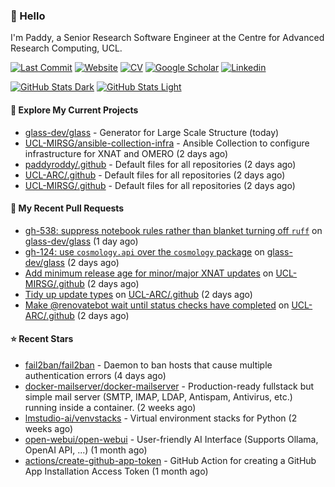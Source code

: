 ### 👋 Hello

I'm Paddy, a Senior Research Software Engineer at the Centre for Advanced
Research Computing, UCL.

[![Last Commit](https://img.shields.io/github/last-commit/paddyroddy/paddyroddy/main?label=updated)](https://github.com/paddyroddy)
[![Website](https://img.shields.io/badge/GitHub%20Pages-222?logo=githubpages&logoColor=fff&style=for-the-badge&style=flat)](https://paddyroddy.github.io)
[![CV](https://img.shields.io/badge/CV-PDF-pink.svg)](https://paddyroddy.github.io/cv)
[![Google Scholar](https://img.shields.io/badge/Google%20Scholar-4285F4?logo=googlescholar&logoColor=fff&style=for-the-badge&style=flat)](https://scholar.google.com/citations?user=OFigHUwAAAAJ)
[![Linkedin](https://img.shields.io/badge/LinkedIn-0A66C2?logo=linkedin&logoColor=fff&style=for-the-badge&style=flat)](https://www.linkedin.com/in/patrickjamesroddy)

[![GitHub Stats Dark](https://github-readme-stats-paddyroddy.vercel.app/api?username=paddyroddy&disable_animations=true&hide_border=true&hide_title=true&include_all_commits=true&rank_icon=github&show=prs_merged,reviews&show_icons=true&theme=tokyonight)](https://github.com/paddyroddy/paddyroddy#gh-dark-mode-only)
[![GitHub Stats Light](https://github-readme-stats-paddyroddy.vercel.app/api?username=paddyroddy&disable_animations=true&hide_border=true&hide_title=true&include_all_commits=true&rank_icon=github&show=prs_merged,reviews&show_icons=true&theme=default)](https://github.com/paddyroddy/paddyroddy#gh-light-mode-only)

#### 👷 Explore My Current Projects

- [glass-dev/glass](https://github.com/glass-dev/glass) - Generator for Large Scale Structure
  (today)
- [UCL-MIRSG/ansible-collection-infra](https://github.com/UCL-MIRSG/ansible-collection-infra) - Ansible Collection to configure infrastructure for XNAT and OMERO
  (2 days ago)
- [paddyroddy/.github](https://github.com/paddyroddy/.github) - Default files for all repositories
  (2 days ago)
- [UCL-ARC/.github](https://github.com/UCL-ARC/.github) - Default files for all repositories
  (2 days ago)
- [UCL-MIRSG/.github](https://github.com/UCL-MIRSG/.github) - Default files for all repositories
  (2 days ago)

#### 🔨 My Recent Pull Requests

- [gh-538: suppress notebook rules rather than blanket turning off `ruff`](https://github.com/glass-dev/glass/pull/539) on [glass-dev/glass](https://github.com/glass-dev/glass)
  (1 day ago)
- [gh-124: use `cosmology.api` over the `cosmology` package](https://github.com/glass-dev/glass/pull/537) on [glass-dev/glass](https://github.com/glass-dev/glass)
  (2 days ago)
- [Add minimum release age for minor/major XNAT updates](https://github.com/UCL-MIRSG/.github/pull/167) on [UCL-MIRSG/.github](https://github.com/UCL-MIRSG/.github)
  (2 days ago)
- [Tidy up update types](https://github.com/UCL-ARC/.github/pull/26) on [UCL-ARC/.github](https://github.com/UCL-ARC/.github)
  (2 days ago)
- [Make @renovatebot wait until status checks have completed](https://github.com/UCL-ARC/.github/pull/25) on [UCL-ARC/.github](https://github.com/UCL-ARC/.github)
  (2 days ago)

#### ⭐ Recent Stars

- [fail2ban/fail2ban](https://github.com/fail2ban/fail2ban) - Daemon to ban hosts that cause multiple authentication errors
  (4 days ago)
- [docker-mailserver/docker-mailserver](https://github.com/docker-mailserver/docker-mailserver) - Production-ready fullstack but simple mail server (SMTP, IMAP, LDAP, Antispam, Antivirus, etc.) running inside a container.
  (2 weeks ago)
- [lmstudio-ai/venvstacks](https://github.com/lmstudio-ai/venvstacks) - Virtual environment stacks for Python
  (2 weeks ago)
- [open-webui/open-webui](https://github.com/open-webui/open-webui) - User-friendly AI Interface (Supports Ollama, OpenAI API, ...)
  (1 month ago)
- [actions/create-github-app-token](https://github.com/actions/create-github-app-token) - GitHub Action for creating a GitHub App Installation Access Token
  (1 month ago)
